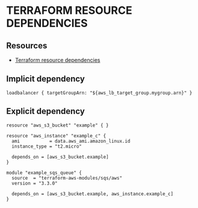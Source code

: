 # TERRAFORM RESOURCE DEPENDENCIES

## Resources
- [Terraform resource dependencies](https://developer.hashicorp.com/terraform/tutorials/configuration-language/dependencies)

## Implicit dependency
`loadbalancer { targetGroupArn: "${aws_lb_target_group.mygroup.arn}" }`

## Explicit dependency
```hcl
resource "aws_s3_bucket" "example" { }

resource "aws_instance" "example_c" {
  ami           = data.aws_ami.amazon_linux.id
  instance_type = "t2.micro"

  depends_on = [aws_s3_bucket.example]
}

module "example_sqs_queue" {
  source  = "terraform-aws-modules/sqs/aws"
  version = "3.3.0"

  depends_on = [aws_s3_bucket.example, aws_instance.example_c]
}
```